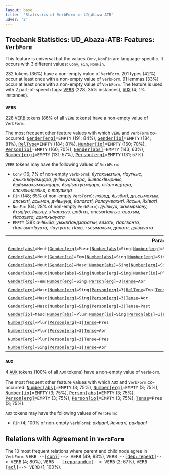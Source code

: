 ```yaml
---
layout: base
title:  'Statistics of VerbForm in UD_Abaza-ATB'
udver: '2'
---
```


## Treebank Statistics: UD_Abaza-ATB: Features: `VerbForm`

This feature is universal but the values `Conv`, `NonFin` are language-specific.
It occurs with 3 different values: `Conv`, `Fin`, `NonFin`.

232 tokens (36%) have a non-empty value of `VerbForm`.
201 types (42%) occur at least once with a non-empty value of `VerbForm`.
91 lemmas (33%) occur at least once with a non-empty value of `VerbForm`.
The feature is used with 2 part-of-speech tags: <tt><a href="abq_atb-pos-VERB.html">VERB</a></tt> (228; 35% instances), <tt><a href="abq_atb-pos-AUX.html">AUX</a></tt> (4; 1% instances).

### `VERB`

228 <tt><a href="abq_atb-pos-VERB.html">VERB</a></tt> tokens (86% of all `VERB` tokens) have a non-empty value of `VerbForm`.

The most frequent other feature values with which `VERB` and `VerbForm` co-occurred: <tt><a href="abq_atb-feat-Gender-erg.html">Gender[erg]</a></tt><tt>=EMPTY</tt> (191; 84%), <tt><a href="abq_atb-feat-Gender-io.html">Gender[io]</a></tt><tt>=EMPTY</tt> (184; 81%), <tt><a href="abq_atb-feat-RelType.html">RelType</a></tt><tt>=EMPTY</tt> (184; 81%), <tt><a href="abq_atb-feat-Number-io.html">Number[io]</a></tt><tt>=EMPTY</tt> (160; 70%), <tt><a href="abq_atb-feat-Person-io.html">Person[io]</a></tt><tt>=EMPTY</tt> (160; 70%), <tt><a href="abq_atb-feat-Gender-abs.html">Gender[abs]</a></tt><tt>=EMPTY</tt> (143; 63%), <tt><a href="abq_atb-feat-Number-erg.html">Number[erg]</a></tt><tt>=EMPTY</tt> (131; 57%), <tt><a href="abq_atb-feat-Person-erg.html">Person[erg]</a></tt><tt>=EMPTY</tt> (131; 57%).

`VERB` tokens may have the following values of `VerbForm`:

* `Conv` (16; 7% of non-empty `VerbForm`): <em>йутахъызтын, гIаугныс, дныкъвауамцара, дчIвыуамцара, йшвасхIвырныс, йшйымахымзымцара, йыцIырхуамцара, сгIалгищтара, спсыхындзкIьа, счпауамца</em>
* `Fin` (148; 65% of non-empty `VerbForm`): <em>лхIвад, йызбитI, дгьсымахым, дпсыхтI, дсыман, дчIвыуид, йалагатI, йалаучвахитI, йасын, йхIватI</em>
* `NonFin` (64; 28% of non-empty `VerbForm`): <em>дчIвыуа, зкъвырману, йтыцIуа, йшыъу, хIнапхьуз, шабгаз, ансызгIалгыз, аъахым, гIасахвта, дампхьауата</em>
* `EMPTY` (38): <em>ачIвыйа, уыжвгIандзарагьи, вязать, гIаргванта, гIаргвынгIвуата, гIаугуата, гIахв, гьсымахым, далата, дчIвыуата</em>

<table>
  <tr><th>Paradigm <i>хIвара</i></th><th><tt>Fin</tt></th><th><tt>Conv</tt></th><th><tt>NonFin</tt></th></tr>
  <tr><td><tt><tt><a href="abq_atb-feat-Gender-abs.html">Gender[abs]</a></tt><tt>=Neut</tt>|<tt><a href="abq_atb-feat-Gender-erg.html">Gender[erg]</a></tt><tt>=Masc</tt>|<tt><a href="abq_atb-feat-Number-abs.html">Number[abs]</a></tt><tt>=Sing</tt>|<tt><a href="abq_atb-feat-Number-erg.html">Number[erg]</a></tt><tt>=Sing</tt>|<tt><a href="abq_atb-feat-Number-io.html">Number[io]</a></tt><tt>=Sing</tt>|<tt><a href="abq_atb-feat-Person-abs.html">Person[abs]</a></tt><tt>=3</tt>|<tt><a href="abq_atb-feat-Person-erg.html">Person[erg]</a></tt><tt>=3</tt>|<tt><a href="abq_atb-feat-Person-io.html">Person[io]</a></tt><tt>=1</tt>|<tt><a href="abq_atb-feat-Tense.html">Tense</a></tt><tt>=Imp</tt></tt></td><td><em>йгIасайхIвлун</em></td><td></td><td></td></tr>
  <tr><td><tt><tt><a href="abq_atb-feat-Gender-abs.html">Gender[abs]</a></tt><tt>=Neut</tt>|<tt><a href="abq_atb-feat-Gender-io.html">Gender[io]</a></tt><tt>=Fem</tt>|<tt><a href="abq_atb-feat-Number-abs.html">Number[abs]</a></tt><tt>=Sing</tt>|<tt><a href="abq_atb-feat-Number-erg.html">Number[erg]</a></tt><tt>=Sing</tt>|<tt><a href="abq_atb-feat-Number-io.html">Number[io]</a></tt><tt>=Sing</tt>|<tt><a href="abq_atb-feat-Person-abs.html">Person[abs]</a></tt><tt>=3</tt>|<tt><a href="abq_atb-feat-Person-erg.html">Person[erg]</a></tt><tt>=1</tt>|<tt><a href="abq_atb-feat-Person-io.html">Person[io]</a></tt><tt>=3</tt>|<tt><a href="abq_atb-feat-Tense.html">Tense</a></tt><tt>=Aor</tt></tt></td><td><em>йласхIвд</em></td><td></td><td></td></tr>
  <tr><td><tt><tt><a href="abq_atb-feat-Gender-abs.html">Gender[abs]</a></tt><tt>=Neut</tt>|<tt><a href="abq_atb-feat-Gender-io.html">Gender[io]</a></tt><tt>=Masc</tt>|<tt><a href="abq_atb-feat-Number-abs.html">Number[abs]</a></tt><tt>=Sing</tt>|<tt><a href="abq_atb-feat-Number-erg.html">Number[erg]</a></tt><tt>=Sing</tt>|<tt><a href="abq_atb-feat-Number-io.html">Number[io]</a></tt><tt>=Sing</tt>|<tt><a href="abq_atb-feat-Person-abs.html">Person[abs]</a></tt><tt>=3</tt>|<tt><a href="abq_atb-feat-Person-erg.html">Person[erg]</a></tt><tt>=1</tt>|<tt><a href="abq_atb-feat-Person-io.html">Person[io]</a></tt><tt>=3</tt>|<tt><a href="abq_atb-feat-Tense.html">Tense</a></tt><tt>=Fut2</tt></tt></td><td><em>йшвызйасхIвпI</em></td><td></td><td></td></tr>
  <tr><td><tt><tt><a href="abq_atb-feat-Gender-abs.html">Gender[abs]</a></tt><tt>=Neut</tt>|<tt><a href="abq_atb-feat-Number-abs.html">Number[abs]</a></tt><tt>=Sing</tt>|<tt><a href="abq_atb-feat-Number-erg.html">Number[erg]</a></tt><tt>=Sing</tt>|<tt><a href="abq_atb-feat-Number-io.html">Number[io]</a></tt><tt>=Plur</tt>|<tt><a href="abq_atb-feat-Person-abs.html">Person[abs]</a></tt><tt>=3</tt>|<tt><a href="abq_atb-feat-Person-erg.html">Person[erg]</a></tt><tt>=1</tt>|<tt><a href="abq_atb-feat-Person-io.html">Person[io]</a></tt><tt>=2</tt></tt></td><td></td><td><em>йшвасхIвырныс</em></td><td></td></tr>
  <tr><td><tt><tt><a href="abq_atb-feat-Gender-erg.html">Gender[erg]</a></tt><tt>=Fem</tt>|<tt><a href="abq_atb-feat-Number-erg.html">Number[erg]</a></tt><tt>=Sing</tt>|<tt><a href="abq_atb-feat-Person-erg.html">Person[erg]</a></tt><tt>=3</tt>|<tt><a href="abq_atb-feat-Tense.html">Tense</a></tt><tt>=Aor</tt></tt></td><td><em>лхIвад</em></td><td></td><td></td></tr>
  <tr><td><tt><tt><a href="abq_atb-feat-Gender-erg.html">Gender[erg]</a></tt><tt>=Masc</tt>|<tt><a href="abq_atb-feat-Number-erg.html">Number[erg]</a></tt><tt>=Sing</tt>|<tt><a href="abq_atb-feat-Person-erg.html">Person[erg]</a></tt><tt>=3</tt>|<tt><a href="abq_atb-feat-RelType.html">RelType</a></tt><tt>=Tmp</tt>|<tt><a href="abq_atb-feat-Tense.html">Tense</a></tt><tt>=Aor</tt></tt></td><td></td><td></td><td><em>нихIва</em></td></tr>
  <tr><td><tt><tt><a href="abq_atb-feat-Gender-erg.html">Gender[erg]</a></tt><tt>=Masc</tt>|<tt><a href="abq_atb-feat-Number-erg.html">Number[erg]</a></tt><tt>=Sing</tt>|<tt><a href="abq_atb-feat-Person-erg.html">Person[erg]</a></tt><tt>=3</tt>|<tt><a href="abq_atb-feat-Tense.html">Tense</a></tt><tt>=Aor</tt></tt></td><td><em>йхIватI</em></td><td></td><td></td></tr>
  <tr><td><tt><tt><a href="abq_atb-feat-Gender-erg.html">Gender[erg]</a></tt><tt>=Masc</tt>|<tt><a href="abq_atb-feat-Number-erg.html">Number[erg]</a></tt><tt>=Sing</tt>|<tt><a href="abq_atb-feat-Person-erg.html">Person[erg]</a></tt><tt>=3</tt>|<tt><a href="abq_atb-feat-Tense.html">Tense</a></tt><tt>=Past</tt></tt></td><td><em>йхIван</em></td><td></td><td></td></tr>
  <tr><td><tt><tt><a href="abq_atb-feat-Gender-io.html">Gender[io]</a></tt><tt>=Masc</tt>|<tt><a href="abq_atb-feat-Number-abs.html">Number[abs]</a></tt><tt>=Plur</tt>|<tt><a href="abq_atb-feat-Number-io.html">Number[io]</a></tt><tt>=Sing</tt>|<tt><a href="abq_atb-feat-Person-abs.html">Person[abs]</a></tt><tt>=1</tt>|<tt><a href="abq_atb-feat-Person-io.html">Person[io]</a></tt><tt>=3</tt>|<tt><a href="abq_atb-feat-Tense.html">Tense</a></tt><tt>=Subj</tt></tt></td><td><em>хIйыхIвушын</em></td><td></td><td></td></tr>
  <tr><td><tt><tt><a href="abq_atb-feat-Number-erg.html">Number[erg]</a></tt><tt>=Plur</tt>|<tt><a href="abq_atb-feat-Person-erg.html">Person[erg]</a></tt><tt>=1</tt>|<tt><a href="abq_atb-feat-Tense.html">Tense</a></tt><tt>=Pres</tt></tt></td><td><em>хIхIвитI</em></td><td></td><td></td></tr>
  <tr><td><tt><tt><a href="abq_atb-feat-Number-erg.html">Number[erg]</a></tt><tt>=Plur</tt>|<tt><a href="abq_atb-feat-Person-erg.html">Person[erg]</a></tt><tt>=3</tt>|<tt><a href="abq_atb-feat-Tense.html">Tense</a></tt><tt>=Aor</tt></tt></td><td><em>рхIватI</em></td><td></td><td></td></tr>
  <tr><td><tt><tt><a href="abq_atb-feat-Number-erg.html">Number[erg]</a></tt><tt>=Plur</tt>|<tt><a href="abq_atb-feat-Person-erg.html">Person[erg]</a></tt><tt>=3</tt>|<tt><a href="abq_atb-feat-Tense.html">Tense</a></tt><tt>=Pres</tt></tt></td><td><em>рхIвитI</em></td><td></td><td></td></tr>
  <tr><td><tt><tt><a href="abq_atb-feat-Number-erg.html">Number[erg]</a></tt><tt>=Sing</tt>|<tt><a href="abq_atb-feat-Person-erg.html">Person[erg]</a></tt><tt>=1</tt>|<tt><a href="abq_atb-feat-Tense.html">Tense</a></tt><tt>=Aor</tt></tt></td><td><em>схIвад</em></td><td></td><td></td></tr>
</table>

### `AUX`

4 <tt><a href="abq_atb-pos-AUX.html">AUX</a></tt> tokens (100% of all `AUX` tokens) have a non-empty value of `VerbForm`.

The most frequent other feature values with which `AUX` and `VerbForm` co-occurred: <tt><a href="abq_atb-feat-Number-abs.html">Number[abs]</a></tt><tt>=EMPTY</tt> (3; 75%), <tt><a href="abq_atb-feat-Number-erg.html">Number[erg]</a></tt><tt>=EMPTY</tt> (3; 75%), <tt><a href="abq_atb-feat-Number-io.html">Number[io]</a></tt><tt>=EMPTY</tt> (3; 75%), <tt><a href="abq_atb-feat-Person-abs.html">Person[abs]</a></tt><tt>=EMPTY</tt> (3; 75%), <tt><a href="abq_atb-feat-Person-erg.html">Person[erg]</a></tt><tt>=EMPTY</tt> (3; 75%), <tt><a href="abq_atb-feat-Person-io.html">Person[io]</a></tt><tt>=EMPTY</tt> (3; 75%), <tt><a href="abq_atb-feat-Tense.html">Tense</a></tt><tt>=Pres</tt> (3; 75%).

`AUX` tokens may have the following values of `VerbForm`:

* `Fin` (4; 100% of non-empty `VerbForm`): <em>акIвапI, йсчпатI, ракIвапI</em>

## Relations with Agreement in `VerbForm`

The 10 most frequent relations where parent and child node agree in `VerbForm`:
<tt>VERB --[<tt><a href="abq_atb-dep-conj.html">conj</a></tt>]--> VERB</tt> (49; 83%),
<tt>VERB --[<tt><a href="abq_atb-dep-dep-repeat.html">dep:repeat</a></tt>]--> VERB</tt> (4; 80%),
<tt>VERB --[<tt><a href="abq_atb-dep-reparandum.html">reparandum</a></tt>]--> VERB</tt> (2; 67%),
<tt>VERB --[<tt><a href="abq_atb-dep-acl.html">acl</a></tt>]--> VERB</tt> (1; 100%).

